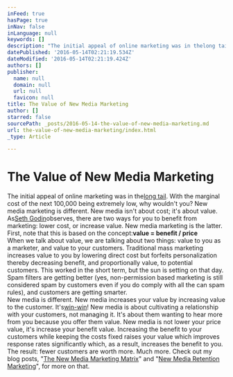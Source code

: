 ```yaml
---
inFeed: true
hasPage: true
inNav: false
inLanguage: null
keywords: []
description: "The initial appeal of online marketing was in thelong tail. With the marginal cost of the next 100,000 being extremely low, why wouldn't you? New media marketing is different. New media isn't about cost; it's about value. AsSeth Godinobserves, there are two ways for you to benefit from marketing: lower cost, or increase value. New media marketing is the latter.  First, note that this is based on the concept:value = benefit / price  When we talk about value, we are talking about two things: value to you as a marketer, and value to your customers. Traditional mass marketing increases value to you by lowering direct cost but forfeits personalization thereby decreasing benefit, and proportionally value, to potential customers. This worked in the short term, but the sun is setting on that day. Spam filters are getting better (yes, non-permission based marketing is still considered spam by customers even if you do comply with all the can spam rules), and customers are getting smarter.  New media is different. New media increases your value by increasing value to the customer. It'swin-win! New media is about cultivating a relationship with your customers, not managing it. It's about them wanting to hear more from you because you offer them value. New media is not lower your price value, it's increase your benefit value. Increasing the benefit to your customers while keeping the costs fixed raises your value which improves response rates significantly which, as a result, increases the benefit to you.  The result: fewer customers are worth more. Much more. Check out my blog posts, \"The New Media Marketing Matrix\" and \"New Media Retention Marketing\", for more on that."
datePublished: '2016-05-14T02:21:19.534Z'
dateModified: '2016-05-14T02:21:19.424Z'
authors: []
publisher:
  name: null
  domain: null
  url: null
  favicon: null
title: The Value of New Media Marketing
author: []
starred: false
sourcePath: _posts/2016-05-14-the-value-of-new-media-marketing.md
url: the-value-of-new-media-marketing/index.html
_type: Article

---
```

# The Value of New Media Marketing

The initial appeal of online marketing was in the[long tail][0]. With the marginal cost of the next 100,000 being extremely low, why wouldn't you? New media marketing is different. New media isn't about cost; it's about value. As[Seth Godin][1]observes, there are two ways for you to benefit from marketing: lower cost, or increase value. New media marketing is the latter.  
First, note that this is based on the concept:**value = benefit / price**  
When we talk about value, we are talking about two things: value to you as a marketer, and value to your customers. Traditional mass marketing increases value to you by lowering direct cost but forfeits personalization thereby decreasing benefit, and proportionally value, to potential customers. This worked in the short term, but the sun is setting on that day. Spam filters are getting better (yes, non-permission based marketing is still considered spam by customers even if you do comply with all the can spam rules), and customers are getting smarter.  
New media is different. New media increases your value by increasing value to the customer. It's[win-win][2]! New media is about cultivating a relationship with your customers, not managing it. It's about them wanting to hear more from you because you offer them value. New media is not lower your price value, it's increase your benefit value. Increasing the benefit to your customers while keeping the costs fixed raises your value which improves response rates significantly which, as a result, increases the benefit to you.  
The result: fewer customers are worth more. Much more. Check out my blog posts, "[The New Media Marketing Matrix][3]" and "[New Media Retention Marketing][4]", for more on that.

[0]: http://TheLongTail.com/ "The Long Tail"
[1]: http://sethgodin.typepad.com/seths_blog/2009/05/two-halves-of-the-value-fraction.html "Two Halves of the Value Fraction"
[2]: https://www.stephencovey.com/7habits/7habits-habit4.php "The 7 Habits of Highly Effective People: Habit 4 - Think Win-Win"
[3]: /2009/05/new-media-marketing-matrixnew-media-marketing-matrix/ "The New Media Marketing Matrix"
[4]: http://dewpoint.seraphimllc.com/2009/05/new-media-retention-marketing/ "New Media Retnetion Marketing"